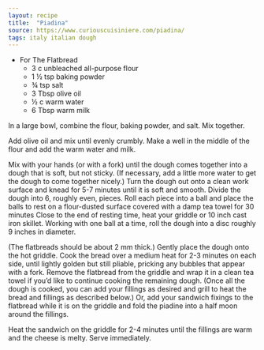 ```yaml
---
layout: recipe
title:  "Piadina"
source: https://www.curiouscuisiniere.com/piadina/
tags: italy italian dough
--- 
```

* For The Flatbread 
  * 3 c unbleached all-purpose flour 
  * 1 ½ tsp baking powder 
  * ¾ tsp salt 
  * 3 Tbsp olive oil 
  * ½ c warm water 
  * 6 Tbsp warm milk 

In a large bowl, combine the flour, baking powder, and salt. Mix together. 

Add olive oil and mix until evenly crumbly. Make a well in the middle of the flour and add the warm water and milk.

Mix with your hands (or with a fork) until the dough comes together into a dough that is soft, but not sticky. (If necessary, add a little more water to get the dough to come together nicely.) Turn the dough out onto a clean work surface and knead for 5-7 minutes until it is soft and smooth. Divide the dough into 6, roughly even, pieces. Roll each piece into a ball and place the balls to rest on a flour-dusted surface covered with a damp tea towel for 30 minutes Close to the end of resting time, heat your griddle or 10 inch cast iron skillet. Working with one ball at a time, roll the dough into a disc roughly 9 inches in diameter.

(The flatbreads should be about 2 mm thick.) Gently place the dough onto the hot griddle. Cook the bread over a medium heat for 2-3 minutes on each side, until lightly golden but still pliable, pricking any bubbles that appear with a fork. Remove the flatbread from the griddle and wrap it in a clean tea towel if you’d like to continue cooking the remaining dough. (Once all the dough is cooked, you can add your fillings as desired and grill to heat the bread and fillings as described below.) Or, add your sandwich fixings to the flatbread while it is on the griddle and fold the piadine into a half moon around the fillings. 

Heat the sandwich on the griddle for 2-4 minutes until the fillings are warm and the cheese is melty. Serve immediately.
